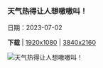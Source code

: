 ### 天气热得让人想嗷嗷叫！

日期：2023-07-02

**下载**  |  [1920x1080](https://cn.bing.com/th?id=OHR.CoyoteBanff_ZH-CN4183627255_1920x1080.jpg)  |  [3840x2160](https://cn.bing.com/th?id=OHR.CoyoteBanff_ZH-CN4183627255_UHD.jpg)

![天气热得让人想嗷嗷叫！](https://cn.bing.com/th?id=OHR.CoyoteBanff_ZH-CN4183627255_1920x1080.jpg "班夫的土狼，加拿大 (© Harry Collins/Getty Images)")

